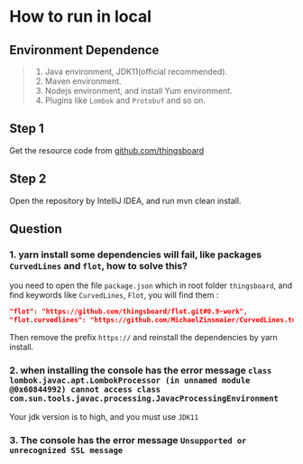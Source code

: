 # How to run in local

## **Environment Dependence**

> 1. Java environment, JDK11(official recommended).
> 2. Maven environment.
> 3. Nodejs environment, and install Yum environment.
> 4. Plugins like `Lombok` and `Protobuf` and so on.

## Step 1

Get the resource code from [github.com/thingsboard](https://github.com/thingsboard/thingsboard)

## Step 2

Open the repository by IntelliJ IDEA, and run mvn clean install.

## **Question**

### 1. yarn install some dependencies will fail, like packages `CurvedLines` and `flot`, how to solve this?

you need to open the file `package.json` which in root folder `thingsboard`, and find keywords like `CurvedLines`, `Flot`, you will find them :

 ```json
 "flot": "https://github.com/thingsboard/flot.git#0.9-work",
 "flot.curvedlines": "https://github.com/MichaelZinsmaier/CurvedLines.t#master"
 ```

Then remove the prefix `https://` and reinstall the dependencies by yarn install.

### 2. when installing the console has the error message `class lombok.javac.apt.LombokProcessor (in unnamed module @0x60844992) cannot access class com.sun.tools.javac.processing.JavacProcessingEnvironment`

Your jdk version is to high, and you must use `JDK11`

### 3. The console has the error message `Unsupported or unrecognized SSL message`
